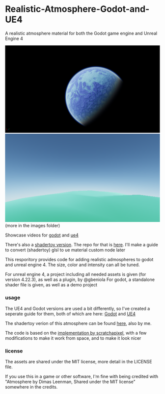 # Realistic-Atmosphere-Godot-and-UE4
A realistic atmosphere material for both the Godot game engine and Unreal Engine 4

![planet_1](images/planet_1.png)
![planet_3](images/planet_3.png)
(more in the images folder)

Showcase videos for [godot](https://youtu.be/mKg426Q8iwM) and [ue4](https://youtu.be/2If8QCHxWA4)

There's also a [shadertoy version](https://www.shadertoy.com/view/wlBXWK).
The repo for that is [here](https://github.com/Dimev/atmosphere-shader).
I'll make a guide to convert (shadertoy) glsl to ue material custom node later

This resporitory provides code for adding realistic admospheres to godot and unreal engine 4.
The size, color and intensity can all be tuned.

For unreal engine 4, a project including all needed assets is given (for version 4.22.3), as well as a plugin, by @gbeniola 
For godot, a standalone shader file is given, as well as a demo project

### usage
The UE4 and Godot versions are used a bit differently, so I've created a seperate guide for them, both of which are here:
[Godot](usage/godot.md) and [UE4](usage/ue4.md)

The shadertoy verion of this atmosphere can be found [here](https://www.shadertoy.com/view/wlBXWK), also by me.

The code is based on the [implementation by scratchapixel](https://www.scratchapixel.com/lessons/procedural-generation-virtual-worlds/simulating-sky), with a few modifications to make it work from space, and to make it look nicer

### license
The assets are shared under the MIT license, more detail in the LICENSE file.

If you use this in a game or other software, I'm fine with being credited with "Atmosphere by Dimas Leenman, Shared under the MIT license" somewhere in the credits.
